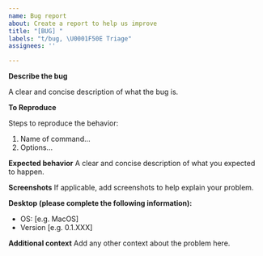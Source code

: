 ```yaml
---
name: Bug report
about: Create a report to help us improve
title: "[BUG] "
labels: "t/bug, \U0001F50E Triage"
assignees: ''

---
```


**Describe the bug**

A clear and concise description of what the bug is.

**To Reproduce**

Steps to reproduce the behavior:

1. Name of command...
2. Options...

**Expected behavior**
A clear and concise description of what you expected to happen.

**Screenshots**
If applicable, add screenshots to help explain your problem.

**Desktop (please complete the following information):**
- OS: [e.g. MacOS]
- Version [e.g. 0.1.XXX]

**Additional context**
Add any other context about the problem here.